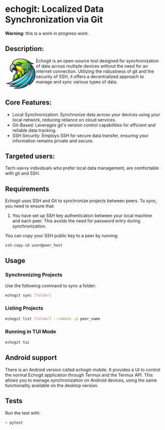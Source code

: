 # echogit: Localized Data Synchronization via Git

**Warning:** this is a work in progress work.

## Description:

<img align="left" width="100" height="100" src="docs/icon.png">

Echogit is an open-source tool designed for synchronization of data across multiple devices without the need for an internet connection. Utilizing the robustness of git and the security of SSH, it offers a decentralized approach to manage and sync various types of data.
<br>
<br>

## Core Features:

- Local Synchronization: Synchronize data across your devices using your local network, reducing reliance on cloud services.
- Git-Based: Leverages git's version control capabilities for efficient and reliable data tracking.
- SSH Security: Employs SSH for secure data transfer, ensuring your information remains private and secure.

## Targeted users:

Tech-savvy individuals who prefer local data management, are comfortable with git and SSH.

## Requirements

Echogit uses SSH and Git to synchronize projects between peers. To sync, you need to ensure that:

1. You have set up SSH key authentication between your local machine and each peer. This avoids the need for password entry during synchronization.

You can copy your SSH public key to a peer by running:
   ```bash
   ssh-copy-id user@peer_host
   ```

## Usage

### Synchronizing Projects


Use the following command to sync a folder:

```bash
echogit sync [folder]
```

### Listing Projects

```bash
echogit list [folder] --remote -p peer_name
```

### Running in TUI Mode

```bash
echogit tui
```

## Android support

There is an Android version called echogit-mobile. It provides a UI to control the normal Echogit application through Termux and the Termux API. This allows you to manage synchronization on Android devices, using the same functionality available on the desktop version.

## Tests

Run the test with:

```bash
> pytest
```
